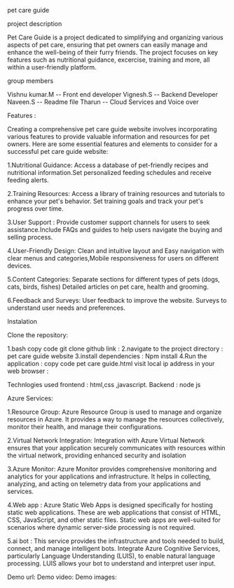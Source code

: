 pet care guide 

 project description 
 
Pet Care Guide is a project dedicated to simplifying and organizing various aspects of pet care, ensuring that pet owners can easily manage and enhance the well-being of their furry friends. The project focuses on key features such as nutritional guidance, excercise, training  and more, all within a user-friendly platform.

group members
 
 Vishnu kumar.M -- Front end developer
 Vignesh.S -- Backend Developer
 Naveen.S -- Readme file
 Tharun -- Cloud Services and Voice over
 
Features :

 Creating a comprehensive pet care guide website involves incorporating various features to provide valuable information and resources for pet owners. Here are some essential features and elements to consider for a successful pet care guide website:

 1.Nutritional Guidance: Access a database of pet-friendly recipes and nutritional information.Set personalized feeding schedules and receive feeding alerts.
 
 2.Training Resources: Access a library of training resources and tutorials to enhance your pet's behavior. Set training goals and track your pet's progress over time.
 
 3.User Support : Provide customer support channels for users to seek assistance.Include FAQs and guides to help users navigate the buying and selling process.

 4.User-Friendly Design: Clean and intuitive layout and Easy navigation with clear menus and categories,Mobile responsiveness for users on different devices.

 5.Content Categories: Separate sections for different types of pets (dogs, cats, birds, fishes) Detailed articles on pet care, health and grooming. 

 6.Feedback and Surveys: User feedback  to improve the website. Surveys to understand user needs and preferences.

Instalation
 
 Clone the repository:
 
1.bash copy code git clone github link :
2.navigate to the project directory : pet care guide website
3.install dependencies : Npm install
4.Run the application : copy code pet care guide.html visit local ip address in your web browser :

Technlogies used 
  frontend : html,css ,javascript. 
  Backend : node js

Azure Services:

1.Resource Group: Azure Resource Group is used to manage and organize resources in Azure.
                It provides a way to manage the resources collectively, monitor their health, and manage their configurations.

2.Virtual Network Integration: Integration with Azure Virtual Network ensures that your application securely communicates with resources within the virtual network, providing enhanced security and isolation

3.Azure Monitor: Azure Monitor provides comprehensive monitoring and analytics for your applications and infrastructure.
                It helps in collecting, analyzing, and acting on telemetry data from your applications and services.

4.Web app : Azure Static Web Apps is designed specifically for hosting static web applications.
          These are web applications that consist of HTML, CSS, JavaScript, and other static files.
          Static web apps are well-suited for scenarios where dynamic server-side processing is not required.

5.ai bot :  This service provides the infrastructure and tools needed to build, connect, and manage intelligent bots.
          Integrate Azure Cognitive Services, particularly Language Understanding (LUIS), to enable natural language processing. 
          LUIS allows your bot to understand and interpret user input.

Demo url:
Demo video: 
Demo images:
